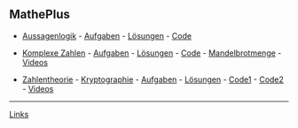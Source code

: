 ## MathePlus

- [Aussagenlogik](https://nbviewer.jupyter.org/github/ktheu/MathePlus/blob/gh-pages/aussagenlogik/aussagenlogik.ipynb) -
[Aufgaben](./aussagenlogik/aussagenlogik.pdf) - [Lösungen](./aussagenlogik/loesungen.md) -
[Code](https://colab.research.google.com/drive/1RvnruIPMiyX7PJymK9xzJFNjs8scC-3O?usp=sharing)

- [Komplexe Zahlen](./komplexeZahlen/komplexeZahlen_Inhalte.pdf) - [Aufgaben](./komplexeZahlen/komplexeZahlen.pdf) - [Lösungen](./komplexeZahlen/loesungen.md) -
[Code](https://colab.research.google.com/drive/17om5BwQLL0VnMtpIVHfF6Z_9e8w2t3TK?usp=sharing) -
[Mandelbrotmenge](https://nbviewer.jupyter.org/github/ktheu/KursNotebooks/blob/master/215_mandelbrot.ipynb) -
[Videos](https://www.youtube.com/playlist?list=PLWeMgMhRDsIHukQQKS-oggeOCC2WF_gFT)

<!-- - [Klausur](./komplexeZahlen/klausur.pdf) - [Lösung](./komplexeZahlen/klausur_loesungen.pdf) -->

- [Zahlentheorie](./zahlentheorie/Zahlentheorie.pdf) - [Kryptographie](./zahlentheorie/Kryptographie.pdf) -
[Aufgaben](./zahlentheorie/aufgaben/kryptographie.pdf) - [Lösungen](./zahlentheorie/loesungen/loesungen.md) - 
 [Code1](https://colab.research.google.com/drive/1zZ7Nk96PlwYYWXzgvDcDHenX_hWuzB6Q?usp=sharing) - 
 [Code2](https://colab.research.google.com/drive/13QVe8fbby5Z1WY4EG3muzcfG0kn_Oi2q?usp=sharing) - [Videos](https://youtube.com/playlist?list=PLWeMgMhRDsIFh6Nx-aNg6X-Ug5W3bzGr7)


----

[Links](links.md)

<!-- --- -->

 <!-- - [Socrative (Stiftsroom)](https://b.socrative.com/login/student/) -->

